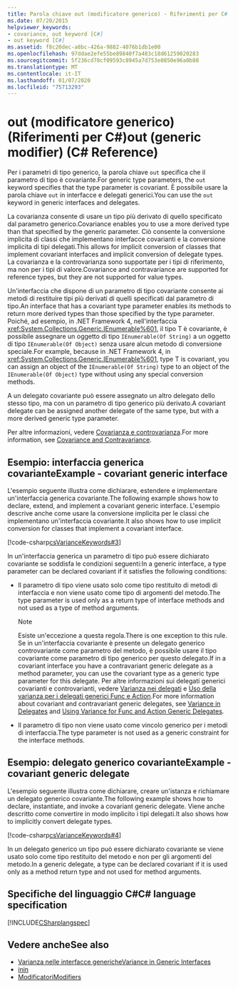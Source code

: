 ```yaml
---
title: Parola chiave out (modificatore generico) - Riferimenti per C#
ms.date: 07/20/2015
helpviewer_keywords:
- covariance, out keyword [C#]
- out keyword [C#]
ms.assetid: f8c20dec-a8bc-426a-9882-4076b1db1e00
ms.openlocfilehash: 97ddae2efe55be89840f7a483c18d61259020283
ms.sourcegitcommit: 5f236cd78cf09593c8945a7d753e0850e96a0b80
ms.translationtype: MT
ms.contentlocale: it-IT
ms.lasthandoff: 01/07/2020
ms.locfileid: "75713293"
---
```

# <a name="out-generic-modifier-c-reference"></a><span data-ttu-id="7ad00-102">out (modificatore generico) (Riferimenti per C#)</span><span class="sxs-lookup"><span data-stu-id="7ad00-102">out (generic modifier) (C# Reference)</span></span>

<span data-ttu-id="7ad00-103">Per i parametri di tipo generico, la parola chiave `out` specifica che il parametro di tipo è covariante.</span><span class="sxs-lookup"><span data-stu-id="7ad00-103">For generic type parameters, the `out` keyword specifies that the type parameter is covariant.</span></span> <span data-ttu-id="7ad00-104">È possibile usare la parola chiave `out` in interfacce e delegati generici.</span><span class="sxs-lookup"><span data-stu-id="7ad00-104">You can use the `out` keyword in generic interfaces and delegates.</span></span>

<span data-ttu-id="7ad00-105">La covarianza consente di usare un tipo più derivato di quello specificato dal parametro generico.</span><span class="sxs-lookup"><span data-stu-id="7ad00-105">Covariance enables you to use a more derived type than that specified by the generic parameter.</span></span> <span data-ttu-id="7ad00-106">Ciò consente la conversione implicita di classi che implementano interfacce covarianti e la conversione implicita di tipi delegati.</span><span class="sxs-lookup"><span data-stu-id="7ad00-106">This allows for implicit conversion of classes that implement covariant interfaces and implicit conversion of delegate types.</span></span> <span data-ttu-id="7ad00-107">La covarianza e la controvarianza sono supportate per i tipi di riferimento, ma non per i tipi di valore.</span><span class="sxs-lookup"><span data-stu-id="7ad00-107">Covariance and contravariance are supported for reference types, but they are not supported for value types.</span></span>

<span data-ttu-id="7ad00-108">Un'interfaccia che dispone di un parametro di tipo covariante consente ai metodi di restituire tipi più derivati di quelli specificati dal parametro di tipo.</span><span class="sxs-lookup"><span data-stu-id="7ad00-108">An interface that has a covariant type parameter enables its methods to return more derived types than those specified by the type parameter.</span></span> <span data-ttu-id="7ad00-109">Poiché, ad esempio, in .NET Framework 4, nell'interfaccia <xref:System.Collections.Generic.IEnumerable%601>, il tipo T è covariante, è possibile assegnare un oggetto di tipo `IEnumerable(Of String)` a un oggetto di tipo `IEnumerable(Of Object)` senza usare alcun metodo di conversione speciale.</span><span class="sxs-lookup"><span data-stu-id="7ad00-109">For example, because in .NET Framework 4, in <xref:System.Collections.Generic.IEnumerable%601>, type T is covariant, you can assign an object of the `IEnumerable(Of String)` type to an object of the `IEnumerable(Of Object)` type without using any special conversion methods.</span></span>

<span data-ttu-id="7ad00-110">A un delegato covariante può essere assegnato un altro delegato dello stesso tipo, ma con un parametro di tipo generico più derivato.</span><span class="sxs-lookup"><span data-stu-id="7ad00-110">A covariant delegate can be assigned another delegate of the same type, but with a more derived generic type parameter.</span></span>

<span data-ttu-id="7ad00-111">Per altre informazioni, vedere [Covarianza e controvarianza](../../programming-guide/concepts/covariance-contravariance/index.md).</span><span class="sxs-lookup"><span data-stu-id="7ad00-111">For more information, see [Covariance and Contravariance](../../programming-guide/concepts/covariance-contravariance/index.md).</span></span>

## <a name="example---covariant-generic-interface"></a><span data-ttu-id="7ad00-112">Esempio: interfaccia generica covariante</span><span class="sxs-lookup"><span data-stu-id="7ad00-112">Example - covariant generic interface</span></span>

<span data-ttu-id="7ad00-113">L'esempio seguente illustra come dichiarare, estendere e implementare un'interfaccia generica covariante.</span><span class="sxs-lookup"><span data-stu-id="7ad00-113">The following example shows how to declare, extend, and implement a covariant generic interface.</span></span> <span data-ttu-id="7ad00-114">L'esempio descrive anche come usare la conversione implicita per le classi che implementano un'interfaccia covariante.</span><span class="sxs-lookup"><span data-stu-id="7ad00-114">It also shows how to use implicit conversion for classes that implement a covariant interface.</span></span>

[!code-csharp[csVarianceKeywords#3](~/samples/snippets/csharp/VS_Snippets_VBCSharp/csvariancekeywords/cs/program.cs#3)]

<span data-ttu-id="7ad00-115">In un'interfaccia generica un parametro di tipo può essere dichiarato covariante se soddisfa le condizioni seguenti:</span><span class="sxs-lookup"><span data-stu-id="7ad00-115">In a generic interface, a type parameter can be declared covariant if it satisfies the following conditions:</span></span>

- <span data-ttu-id="7ad00-116">Il parametro di tipo viene usato solo come tipo restituito di metodi di interfaccia e non viene usato come tipo di argomenti del metodo.</span><span class="sxs-lookup"><span data-stu-id="7ad00-116">The type parameter is used only as a return type of interface methods and not used as a type of method arguments.</span></span>

    > [!NOTE]
    > <span data-ttu-id="7ad00-117">Esiste un'eccezione a questa regola.</span><span class="sxs-lookup"><span data-stu-id="7ad00-117">There is one exception to this rule.</span></span> <span data-ttu-id="7ad00-118">Se in un'interfaccia covariante è presente un delegato generico controvariante come parametro del metodo, è possibile usare il tipo covariante come parametro di tipo generico per questo delegato.</span><span class="sxs-lookup"><span data-stu-id="7ad00-118">If in a covariant interface you have a contravariant generic delegate as a method parameter, you can use the covariant type as a generic type parameter for this delegate.</span></span> <span data-ttu-id="7ad00-119">Per altre informazioni sui delegati generici covarianti e controvarianti, vedere [Varianza nei delegati](../../programming-guide/concepts/covariance-contravariance/variance-in-delegates.md) e [Uso della varianza per i delegati generici Func e Action](../../programming-guide/concepts/covariance-contravariance/using-variance-for-func-and-action-generic-delegates.md).</span><span class="sxs-lookup"><span data-stu-id="7ad00-119">For more information about covariant and contravariant generic delegates, see [Variance in Delegates](../../programming-guide/concepts/covariance-contravariance/variance-in-delegates.md) and [Using Variance for Func and Action Generic Delegates](../../programming-guide/concepts/covariance-contravariance/using-variance-for-func-and-action-generic-delegates.md).</span></span>

- <span data-ttu-id="7ad00-120">Il parametro di tipo non viene usato come vincolo generico per i metodi di interfaccia.</span><span class="sxs-lookup"><span data-stu-id="7ad00-120">The type parameter is not used as a generic constraint for the interface methods.</span></span>

## <a name="example---covariant-generic-delegate"></a><span data-ttu-id="7ad00-121">Esempio: delegato generico covariante</span><span class="sxs-lookup"><span data-stu-id="7ad00-121">Example - covariant generic delegate</span></span>

<span data-ttu-id="7ad00-122">L'esempio seguente illustra come dichiarare, creare un'istanza e richiamare un delegato generico covariante.</span><span class="sxs-lookup"><span data-stu-id="7ad00-122">The following example shows how to declare, instantiate, and invoke a covariant generic delegate.</span></span> <span data-ttu-id="7ad00-123">Viene anche descritto come convertire in modo implicito i tipi delegati.</span><span class="sxs-lookup"><span data-stu-id="7ad00-123">It also shows how to implicitly convert delegate types.</span></span>

[!code-csharp[csVarianceKeywords#4](~/samples/snippets/csharp/VS_Snippets_VBCSharp/csvariancekeywords/cs/program.cs#4)]

<span data-ttu-id="7ad00-124">In un delegato generico un tipo può essere dichiarato covariante se viene usato solo come tipo restituito del metodo e non per gli argomenti del metodo.</span><span class="sxs-lookup"><span data-stu-id="7ad00-124">In a generic delegate, a type can be declared covariant if it is used only as a method return type and not used for method arguments.</span></span>

## <a name="c-language-specification"></a><span data-ttu-id="7ad00-125">Specifiche del linguaggio C#</span><span class="sxs-lookup"><span data-stu-id="7ad00-125">C# language specification</span></span>

[!INCLUDE[CSharplangspec](~/includes/csharplangspec-md.md)]

## <a name="see-also"></a><span data-ttu-id="7ad00-126">Vedere anche</span><span class="sxs-lookup"><span data-stu-id="7ad00-126">See also</span></span>

- [<span data-ttu-id="7ad00-127">Varianza nelle interfacce generiche</span><span class="sxs-lookup"><span data-stu-id="7ad00-127">Variance in Generic Interfaces</span></span>](../../programming-guide/concepts/covariance-contravariance/variance-in-generic-interfaces.md)
- [<span data-ttu-id="7ad00-128">in</span><span class="sxs-lookup"><span data-stu-id="7ad00-128">in</span></span>](in-generic-modifier.md)
- [<span data-ttu-id="7ad00-129">Modificatori</span><span class="sxs-lookup"><span data-stu-id="7ad00-129">Modifiers</span></span>](index.md)
